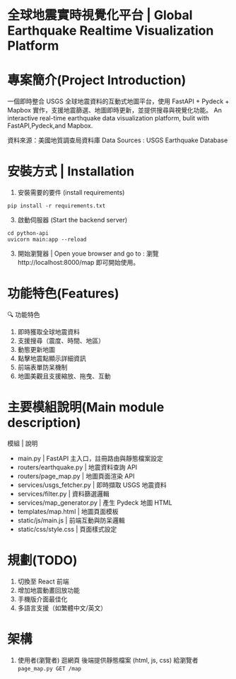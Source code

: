 # 全球地震實時視覺化平台 | Global Earthquake Realtime Visualization Platform


# 專案簡介(Project Introduction)
一個即時整合 USGS 全球地震資料的互動式地圖平台，使用 FastAPI + Pydeck + Mapbox 實作，支援地震篩選、地圖即時更新，並提供搜尋與視覺化功能。
An interactive real-time earthquake data visualization platform, bulit with FastAPI,Pydeck,and Mapbox.

資料來源：美國地質調查局資料庫
Data Sources : USGS Earthquake Database

# 安裝方式 | Installation
1. 安裝需要的要件 (install requirements)
```
pip install -r requirements.txt
```
3. 啟動伺服器 (Start the backend server)
```
cd python-api
uvicorn main:app --reload
```
3. 開始瀏覽器 | Open youe browser and go to :
瀏覽 http://localhost:8000/map 即可開始使用。

# 功能特色(Features)
🔍 功能特色
1. 即時獲取全球地震資料
2. 支援搜尋（震度、時間、地區）
3. 動態更新地圖
4. 點擊地震點顯示詳細資訊
5. 前端表單防呆機制
6. 地圖美觀且支援縮放、拖曳、互動

# 主要模組說明(Main module description)
模組 | 說明
- main.py | FastAPI 主入口，註冊路由與靜態檔案設定
- routers/earthquake.py | 地震資料查詢 API
- routers/page_map.py | 地圖頁面渲染 API
- services/usgs_fetcher.py | 即時擷取 USGS 地震資料
- services/filter.py | 資料篩選邏輯
- services/map_generator.py | 產生 Pydeck 地圖 HTML
- templates/map.html | 地圖頁面模板
- static/js/main.js | 前端互動與防呆邏輯
- static/css/style.css | 頁面樣式設定

# 規劃(TODO)
1.  切換至 React 前端
2. 增加地震動畫回放功能
3. 手機版介面最佳化
4. 多語言支援（如繁體中文/英文）


# 架構

1. 使用者(瀏覽者) 逛網頁
    後端提供靜態檔案 (html, js, css) 給瀏覽者
    `page_map.py GET /map`
